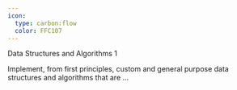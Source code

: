 ```yaml
---
icon:
  type: carbon:flow
  color: FFC107
---
```


Data Structures and Algorithms 1

Implement, from first principles, custom and general purpose data structures and algorithms that are ... 
